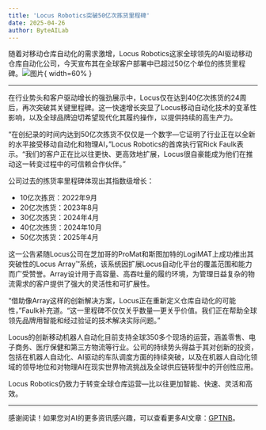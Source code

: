 ```yaml
---
title: 'Locus Robotics突破50亿次拣货里程碑'
date: 2025-04-26
author: ByteAILab
---
```


随着对移动仓库自动化的需求激增，Locus Robotics这家全球领先的AI驱动移动仓库自动化公司，今天宣布其在全球客户部署中已超过50亿个单位的拣货里程碑。![图片](https://ai-techpark.com/wp-content/uploads/Locus-Robo.jpg){ width=60% }

---
在行业势头和客户驱动增长的强劲展示中，Locus仅在达到40亿次拣货的24周后，再次突破其关键里程碑。这一快速增长突显了Locus移动自动化技术的变革性影响，以及全球品牌迫切希望现代化其履约操作，以提供持续的高生产力。

“在创纪录的时间内达到50亿次拣货不仅仅是一个数字—它证明了行业正在以全新的水平接受移动自动化和物理AI，”Locus Robotics的首席执行官Rick Faulk表示。“我们的客户正在比以往更快、更高效地扩展，Locus很自豪能成为他们在推动这一转变过程中的可信赖合作伙伴。”

公司过去的拣货率里程碑体现出其指数级增长：

- 10亿次拣货：2022年9月
- 20亿次拣货：2023年8月
- 30亿次拣货：2024年4月
- 40亿次拣货：2024年10月
- 50亿次拣货：2025年4月

这一公告紧随Locus公司在芝加哥的ProMat和斯图加特的LogiMAT上成功推出其突破性的Locus Array™系统，该系统因扩展Locus自动化平台的覆盖范围和能力而广受赞誉。Array设计用于高容量、高吞吐量的履约环境，为管理日益复杂的物流需求的客户提供了强大的灵活性和可扩展性。

“借助像Array这样的创新解决方案，Locus正在重新定义仓库自动化的可能性，”Faulk补充道。“这一里程碑不仅仅关乎数量—更关乎价值。我们正在帮助全球领先品牌用智能和经过验证的技术解决实际问题。”

Locus的创新移动机器人自动化目前支持全球350多个现场的运营，涵盖零售、电子商务、医疗保健和第三方物流等行业。公司的持续势头得益于其对创新的投资，包括在机器人自动化、AI驱动的车队调度方面的持续突破，以及在机器人自动化领域的领导地位和对物理AI在现实世界物流挑战及全球供应链转型中的开创性应用。

Locus Robotics仍致力于转变全球仓库运营—比以往更加智能、快速、灵活和高效。

---
感谢阅读！如果您对AI的更多资讯感兴趣，可以查看更多AI文章：[GPTNB](https://gptnb.com)。